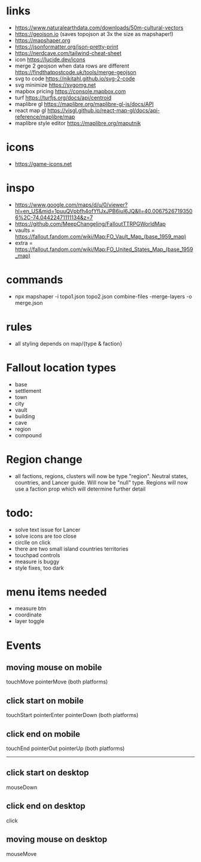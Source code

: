 # links
- https://www.naturalearthdata.com/downloads/50m-cultural-vectors
- https://geojson.io (saves topojson at 3x the size as mapshaper!)
- https://mapshaper.org
- https://jsonformatter.org/json-pretty-print
- https://nerdcave.com/tailwind-cheat-sheet
- icon https://lucide.dev/icons
- merge 2 geojson when data rows are different https://findthatpostcode.uk/tools/merge-geojson
- svg to code https://nikitahl.github.io/svg-2-code
- svg minimize https://svgomg.net
- mapbox pricing https://console.mapbox.com
- turf https://turfjs.org/docs/api/centroid
- maplibre gl https://maplibre.org/maplibre-gl-js/docs/API
- react map gl https://visgl.github.io/react-map-gl/docs/api-reference/maplibre/map
- maplibre style editor https://maplibre.org/maputnik

# icons
- https://game-icons.net

# inspo
- https://www.google.com/maps/d/u/0/viewer?hl=en_US&mid=1puuQVpbfh4ofYflJxJPB6iul6JQ&ll=40.00675267193506%2C-74.04422471111134&z=7
- https://github.com/MeepChangeling/FalloutTTRPGWorldMap
- vaults = https://fallout.fandom.com/wiki/Map:FO_Vault_Map_(base_1959_map)
- extra = https://fallout.fandom.com/wiki/Map:FO_United_States_Map_(base_1959_map)

# commands
- npx mapshaper -i topo1.json topo2.json combine-files -merge-layers -o merge.json

# rules
- all styling depends on map/{type & faction}

# Fallout location types
- base
- settlement
- town
- city
- vault
- building
- cave
- region
- compound

# Region change
- all factions, regions, clusters will now be type "region". Neutral states, countries, and Lancer guide. Will now be "null" type. Regions will now use a faction prop which will determine further detail

# todo:
- solve text issue for Lancer
- solve icons are too close
- circlle on click
- there are two small island countries territories
- touchpad controls
- measure is buggy
- style fixes, too dark
# menu items needed
- measure btn
- coordinate
- layer toggle

# Events
## moving mouse on mobile
touchMove
pointerMove (both platforms)

## click start on mobile
touchStart
pointerEnter
pointerDown (both platforms)

## click end on mobile
touchEnd
pointerOut
pointerUp (both platforms)

--------------------------------

## click start on desktop
mouseDown

## click end on desktop
click

## moving mouse on desktop
mouseMove
